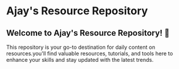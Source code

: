 # Ajay's Resource Repository
## Welcome to Ajay's Resource Repository! 🚀
This repository is your go-to destination for daily content on resources.you'll find valuable resources, tutorials, and tools here to enhance your skills and stay updated with the latest trends.
